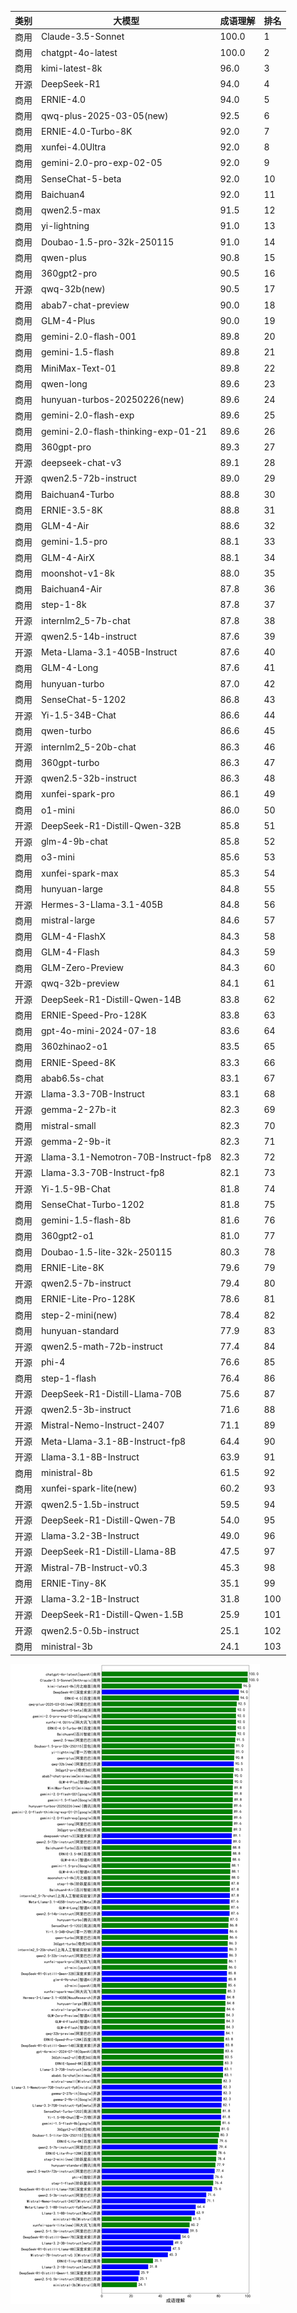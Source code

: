 
| 类别 | 大模型                         | 成语理解 | 排名 |
|-----|------------------------------|---------|----|
|商用|Claude-3.5-Sonnet|100.0|1|
|商用|chatgpt-4o-latest|100.0|2|
|商用|kimi-latest-8k|96.0|3|
|开源|DeepSeek-R1|94.0|4|
|商用|ERNIE-4.0|94.0|5|
|商用|qwq-plus-2025-03-05(new)|92.5|6|
|商用|ERNIE-4.0-Turbo-8K|92.0|7|
|商用|xunfei-4.0Ultra|92.0|8|
|商用|gemini-2.0-pro-exp-02-05|92.0|9|
|商用|SenseChat-5-beta|92.0|10|
|商用|Baichuan4|92.0|11|
|商用|qwen2.5-max|91.5|12|
|商用|yi-lightning|91.0|13|
|商用|Doubao-1.5-pro-32k-250115|91.0|14|
|商用|qwen-plus|90.8|15|
|商用|360gpt2-pro|90.5|16|
|开源|qwq-32b(new)|90.5|17|
|商用|abab7-chat-preview|90.0|18|
|商用|GLM-4-Plus|90.0|19|
|商用|gemini-2.0-flash-001|89.8|20|
|商用|gemini-1.5-flash|89.8|21|
|商用|MiniMax-Text-01|89.8|22|
|商用|qwen-long|89.6|23|
|商用|hunyuan-turbos-20250226(new)|89.6|24|
|商用|gemini-2.0-flash-exp|89.6|25|
|商用|gemini-2.0-flash-thinking-exp-01-21|89.6|26|
|商用|360gpt-pro|89.3|27|
|开源|deepseek-chat-v3|89.1|28|
|开源|qwen2.5-72b-instruct|89.0|29|
|商用|Baichuan4-Turbo|88.8|30|
|商用|ERNIE-3.5-8K|88.8|31|
|商用|GLM-4-Air|88.6|32|
|商用|gemini-1.5-pro|88.1|33|
|商用|GLM-4-AirX|88.1|34|
|商用|moonshot-v1-8k|88.0|35|
|商用|Baichuan4-Air|87.8|36|
|商用|step-1-8k|87.8|37|
|开源|internlm2_5-7b-chat|87.8|38|
|开源|qwen2.5-14b-instruct|87.6|39|
|开源|Meta-Llama-3.1-405B-Instruct|87.6|40|
|商用|GLM-4-Long|87.6|41|
|商用|hunyuan-turbo|87.0|42|
|商用|SenseChat-5-1202|86.8|43|
|开源|Yi-1.5-34B-Chat|86.6|44|
|商用|qwen-turbo|86.6|45|
|开源|internlm2_5-20b-chat|86.3|46|
|商用|360gpt-turbo|86.3|47|
|开源|qwen2.5-32b-instruct|86.3|48|
|商用|xunfei-spark-pro|86.1|49|
|商用|o1-mini|86.0|50|
|开源|DeepSeek-R1-Distill-Qwen-32B|85.8|51|
|开源|glm-4-9b-chat|85.8|52|
|商用|o3-mini|85.6|53|
|商用|xunfei-spark-max|85.3|54|
|商用|hunyuan-large|84.8|55|
|开源|Hermes-3-Llama-3.1-405B|84.8|56|
|商用|mistral-large|84.6|57|
|商用|GLM-4-FlashX|84.3|58|
|商用|GLM-4-Flash|84.3|59|
|商用|GLM-Zero-Preview|84.3|60|
|开源|qwq-32b-preview|84.1|61|
|开源|DeepSeek-R1-Distill-Qwen-14B|83.8|62|
|商用|ERNIE-Speed-Pro-128K|83.8|63|
|商用|gpt-4o-mini-2024-07-18|83.6|64|
|商用|360zhinao2-o1|83.5|65|
|商用|ERNIE-Speed-8K|83.3|66|
|商用|abab6.5s-chat|83.1|67|
|开源|Llama-3.3-70B-Instruct|83.1|68|
|开源|gemma-2-27b-it|82.3|69|
|商用|mistral-small|82.3|70|
|开源|gemma-2-9b-it|82.3|71|
|开源|Llama-3.1-Nemotron-70B-Instruct-fp8|82.3|72|
|开源|Llama-3.3-70B-Instruct-fp8|82.1|73|
|开源|Yi-1.5-9B-Chat|81.8|74|
|商用|SenseChat-Turbo-1202|81.8|75|
|商用|gemini-1.5-flash-8b|81.6|76|
|商用|360gpt2-o1|81.0|77|
|商用|Doubao-1.5-lite-32k-250115|80.3|78|
|商用|ERNIE-Lite-8K|79.6|79|
|开源|qwen2.5-7b-instruct|79.4|80|
|商用|ERNIE-Lite-Pro-128K|78.6|81|
|商用|step-2-mini(new)|78.4|82|
|商用|hunyuan-standard|77.9|83|
|开源|qwen2.5-math-72b-instruct|77.4|84|
|开源|phi-4|76.6|85|
|商用|step-1-flash|76.4|86|
|开源|DeepSeek-R1-Distill-Llama-70B|75.6|87|
|开源|qwen2.5-3b-instruct|71.6|88|
|开源|Mistral-Nemo-Instruct-2407|71.1|89|
|开源|Meta-Llama-3.1-8B-Instruct-fp8|64.4|90|
|开源|Llama-3.1-8B-Instruct|63.9|91|
|商用|ministral-8b|61.5|92|
|商用|xunfei-spark-lite(new)|60.2|93|
|开源|qwen2.5-1.5b-instruct|59.5|94|
|开源|DeepSeek-R1-Distill-Qwen-7B|54.0|95|
|开源|Llama-3.2-3B-Instruct|49.0|96|
|开源|DeepSeek-R1-Distill-Llama-8B|47.5|97|
|开源|Mistral-7B-Instruct-v0.3|45.3|98|
|商用|ERNIE-Tiny-8K|35.1|99|
|开源|Llama-3.2-1B-Instruct|31.8|100|
|开源|DeepSeek-R1-Distill-Qwen-1.5B|25.9|101|
|开源|qwen2.5-0.5b-instruct|25.1|102|
|商用|ministral-3b|24.1|103|


![lin](../pic/idiom.png)
